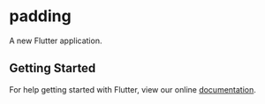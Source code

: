 # padding

A new Flutter application.

## Getting Started

For help getting started with Flutter, view our online
[documentation](https://flutter.io/).
